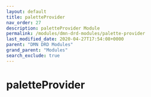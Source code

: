 ```yaml
---
layout: default
title: paletteProvider
nav_order: 27
description: paletteProvider Module
permalink: /modules/dmn-drd-modules/palette-provider
last_modified_date: 2020-04-27T17:54:08+0000
parent: "DMN DRD Modules"
grand_parent: "Modules"
search_exclude: true
---
```


# paletteProvider

